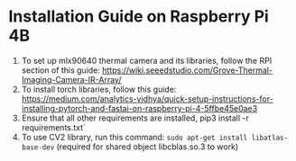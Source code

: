 # Installation Guide on Raspberry Pi 4B
1. To set up mlx90640 thermal camera and its libraries, follow the RPI section of this guide: https://wiki.seeedstudio.com/Grove-Thermal-Imaging-Camera-IR-Array/
2. To install torch libraries, follow this guide: https://medium.com/analytics-vidhya/quick-setup-instructions-for-installing-pytorch-and-fastai-on-raspberry-pi-4-5ffbe45e0ae3
3. Ensure that all other requirements are installed, pip3 install -r requirements.txt`
4. To use CV2 library, run this command: `sudo apt-get install libatlas-base-dev` (required for shared object libcblas.so.3 to work)